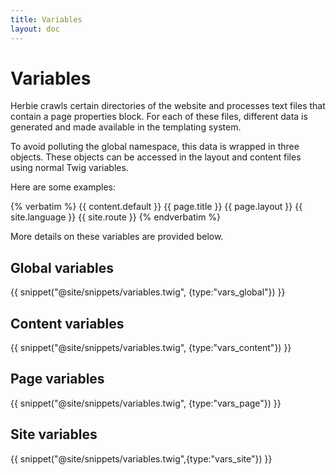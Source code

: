 ```yaml
---
title: Variables
layout: doc
---
```


# Variables

Herbie crawls certain directories of the website and processes text files that contain a page properties block. 
For each of these files, different data is generated and made available in the templating system.

To avoid polluting the global namespace, this data is wrapped in three objects. 
These objects can be accessed in the layout and content files using normal Twig variables.

Here are some examples:

{% verbatim %}
    {{ content.default }}
    {{ page.title }}
    {{ page.layout }}
    {{ site.language }}
    {{ site.route }}
{% endverbatim %}

More details on these variables are provided below.

## Global variables

{{ snippet("@site/snippets/variables.twig", {type:"vars_global"}) }}

## Content variables

{{ snippet("@site/snippets/variables.twig", {type:"vars_content"}) }}

## Page variables

{{ snippet("@site/snippets/variables.twig", {type:"vars_page"}) }}

## Site variables

{{ snippet("@site/snippets/variables.twig",{type:"vars_site"}) }}
